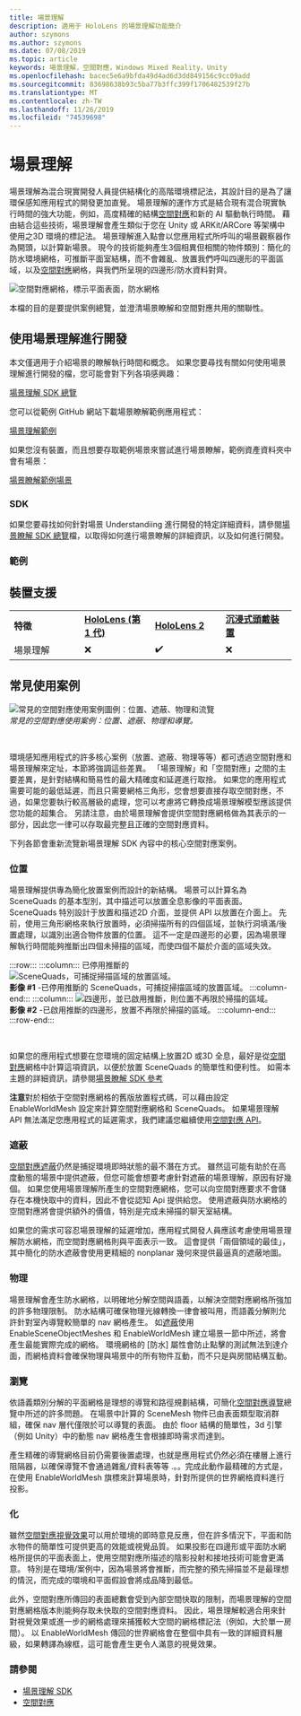 ```yaml
---
title: 場景理解
description: 適用于 HoloLens 的場景理解功能簡介
author: szymons
ms.author: szymons
ms.date: 07/08/2019
ms.topic: article
keywords: 場景理解，空間對應，Windows Mixed Reality，Unity
ms.openlocfilehash: bacec5e6a9bfda49d4ad6d3dd849156c9cc09add
ms.sourcegitcommit: 83698638b93c5ba77b3ffc399f1706482539f27b
ms.translationtype: MT
ms.contentlocale: zh-TW
ms.lasthandoff: 11/26/2019
ms.locfileid: "74539698"
---
```

# <a name="scene-understanding"></a>場景理解

場景理解為混合現實開發人員提供結構化的高階環境標記法，其設計目的是為了讓環保感知應用程式的開發更加直覺。 場景理解的運作方式是結合現有混合現實執行時間的強大功能，例如，高度精確的結構[空間對應](spatial-mapping.md)和新的 AI 驅動執行時間。 藉由結合這些技術，場景理解會產生類似于您在 Unity 或 ARKit/ARCore 等架構中使用之3D 環境的標記法。 場景理解進入點會以您應用程式所呼叫的場景觀察器作為開頭，以計算新場景。 現今的技術能夠產生3個相異但相關的物件類別：簡化的防水環境網格，可推斷平面室結構，而不會雜亂、放置我們呼叫四邊形的平面區域，以及[空間對應](spatial-mapping.md)網格，與我們所呈現的四邊形/防水資料對齊。

![空間對應網格，標示平面表面，防水網格](images/SUScenarios.png)

本檔的目的是要提供案例總覽，並澄清場景瞭解和空間對應共用的關聯性。

## <a name="developing-with-scene-understanding"></a>使用場景理解進行開發

本文僅適用于介紹場景的瞭解執行時間和概念。 如果您要尋找有關如何使用場景理解進行開發的檔，您可能會對下列各項感興趣：

[場景理解 SDK 總覽](scene-understanding-SDK.md)

您可以從範例 GitHub 網站下載場景瞭解範例應用程式：

[場景理解範例](https://github.com/sceneunderstanding-microsoft/unitysample)

如果您沒有裝置，而且想要存取範例場景來嘗試進行場景瞭解，範例資產資料夾中會有場景：

[場景瞭解範例場景](https://github.com/sceneunderstanding-microsoft/unitysample/tree/master/Assets/Resources/SerializedScenesForPCPath)

### <a name="sdk"></a>SDK

如果您要尋找如何針對場景 Understandiing 進行開發的特定詳細資料，請參閱[場景瞭解 SDK 總覽](scene-understanding-SDK.md)檔，以取得如何進行場景瞭解的詳細資訊，以及如何進行開發。


### <a name="sample"></a>範例


## <a name="device-support"></a>裝置支援

<table>
    <colgroup>
    <col width="25%" />
    <col width="25%" />
    <col width="25%" />
    <col width="25%" />
    </colgroup>
    <tr>
        <td><strong>特徵</strong></td>
        <td><a href="hololens-hardware-details.md"><strong>HoloLens (第 1 代)</strong></a></td>
        <td><a href="https://docs.microsoft.com/hololens/hololens2-hardware"><strong>HoloLens 2</strong></td>
        <td><a href="immersive-headset-hardware-details.md"><strong>沉浸式頭戴裝置</strong></a></td>
    </tr>
     <tr>
        <td>場景理解</td>
        <td>❌</td>
        <td>✔️</td>
        <td>❌</td>
    </tr>
</table>

## <a name="common-usage-scenarios"></a>常見使用案例

![常見的空間對應使用案例圖例：位置、遮蔽、物理和流覽](images/sm-concepts-1000px.png)<br>
*常見的空間對應使用案例：位置、遮蔽、物理和導覽。*

<br>

環境感知應用程式的許多核心案例（放置、遮蔽、物理等等）都可透過空間對應和場景理解來定址，本節將強調這些差異。 「場景理解」和「空間對應」之間的主要差異，是針對結構和簡易性的最大精確度和延遲進行取捨。 如果您的應用程式需要可能的最低延遲，而且只需要網格三角形，您會想要直接存取空間對應，不過，如果您要執行較高層級的處理，您可以考慮將它轉換成場景理解模型應該提供您功能的超集合。 另請注意，由於場景理解會提供空間對應網格做為其表示的一部分，因此您一律可以存取最完整且正確的空間對應資料。

 下列各節會重新流覽新場景理解 SDK 內容中的核心空間對應案例。

### <a name="placement"></a>位置

場景理解提供專為簡化放置案例而設計的新結構。 場景可以計算名為 SceneQuads 的基本型別，其中描述可以放置全息影像的平面表面。 SceneQuads 特別設計于放置和描述2D 介面，並提供 API 以放置在介面上。 先前，使用三角形網格來執行放置時，必須掃描所有的四個區域，並執行洞填滿/後置處理，以識別出適合物件放置的位置。 這不一定是四邊形的必要，因為場景理解執行時間能夠推斷出四個未掃描的區域，而使四個不屬於介面的區域失效。

:::row:::
    :::column:::
       已停用推斷的 ![SceneQuads，可捕捉掃描區域的放置區域。](images/SUQuads.png)<br>
       **影像 #1** -已停用推斷的 SceneQuads，可捕捉掃描區域的放置區域。
    :::column-end:::
        :::column:::
       ![四邊形，並已啟用推斷，則位置不再限於掃描的區域。](images/SUWatertight.png)<br>
        **影像 #2** -已啟用推斷的四邊形，放置不再限於掃描的區域。
    :::column-end:::
:::row-end:::

<br>


如果您的應用程式想要在您環境的固定結構上放置2D 或3D 全息，最好是從[空間對應](spatial-mapping.md)網格中計算這項資訊，以便於放置 SceneQuads 的簡單性和便利性。 如需本主題的詳細資訊，請參閱[場景瞭解 SDK 參考](scene-understanding-SDK.md)

**注意**對於相依于空間對應網格的舊版放置程式碼，可以藉由設定 EnableWorldMesh 設定來計算空間對應網格和 SceneQuads。 如果場景理解 API 無法滿足您應用程式的延遲需求，我們建議您繼續使用[空間對應 API](spatial-mapping.md#placement)。

### <a name="occlusion"></a>遮蔽

[空間對應遮蔽](spatial-mapping.md#occlusion)仍然是捕捉環境即時狀態的最不潛在方式。 雖然這可能有助於在高度動態的場景中提供遮蔽，但您可能會想要考慮針對遮蔽的場景理解，原因有好幾個。 如果您使用場景理解所產生的空間對應網格，您可以向空間對應要求不會儲存在本機快取中的資料，因此不會從認知 Api 提供給您。 使用遮蔽與防水網格的空間對應將會提供額外的價值，特別是完成未掃描的聊天室結構。

如果您的需求可容忍場景理解的延遲增加，應用程式開發人員應該考慮使用場景理解防水網格，而空間對應網格則與平面表示一致。 這會提供「兩個領域的最佳」，其中簡化的防水遮蔽會使用更精細的 nonplanar 幾何來提供最逼真的遮蔽地圖。

### <a name="physics"></a>物理

場景理解會產生防水網格，以明確地分解空間與語義，以解決空間對應網格所強加的許多物理限制。 防水結構可確保物理光線轉換一律會被叫用，而語義分解則允許針對室內導覽較簡單的 nav 網格產生。 如[遮蔽](#occlusion)使用 EnableSceneObjectMeshes 和 EnableWorldMesh 建立場景一節中所述，將會產生最能實際完成的網格。 環境網格的 [防水] 屬性會防止點擊的測試無法到達介面，而網格資料會確保物理與場景中的所有物件互動，而不只是與房間結構互動。

### <a name="navigation"></a>瀏覽

依語義類別分解的平面網格是理想的導覽和路徑規劃結構，可簡化[空間對應導覽](spatial-mapping.md#navigation)總覽中所述的許多問題。 在場景中計算的 SceneMesh 物件已由表面類型取消群組，確保 nav 層代僅限於可以導覽的表面。 由於 floor 結構的簡單性，3d 引擎（例如 Unity）中的動態 nav 網格產生會根據即時需求而達到。

產生精確的導覽網格目前仍需要後置處理，也就是應用程式仍然必須在樓層上進行阻隔器，以確保導覽不會通過雜亂/資料表等等 .。。完成此動作最精確的方式是，在使用 EnableWorldMesh 旗標來計算場景時，針對所提供的世界網格資料進行投影。

### <a name="visualization"></a>化

雖然[空間對應視覺效果](spatial-mapping.md#visualization)可以用於環境的即時意見反應，但在許多情況下，平面和防水物件的簡單性可提供更高的效能或視覺品質。 如果投影在四邊形或平面防水網格所提供的平面表面上，使用空間對應所描述的陰影投射和接地技術可能會更滿意。 特別是在環境/案例中，因為場景將會推斷，而完整的預先掃描並不是最理想的情況，而完成的環境和平面假設會將成品降到最低。

此外，空間對應所傳回的表面總數會受到內部空間快取的限制，而場景理解的空間對應網格版本則能夠存取未快取的空間對應資料。 因此，場景理解較適合用來針對視覺效果或進一步的網格處理來捕獲較大空間的網格標記法（例如，大於單一房間）。 以 EnableWorldMesh 傳回的世界網格會在整個中具有一致的詳細資料層級，如果轉譯為線框，這可能會產生更令人滿意的視覺效果。

### <a name="see-also"></a>請參閱

* [場景理解 SDK](scene-understanding-SDK.md)
* [空間對應](spatial-mapping.md)
